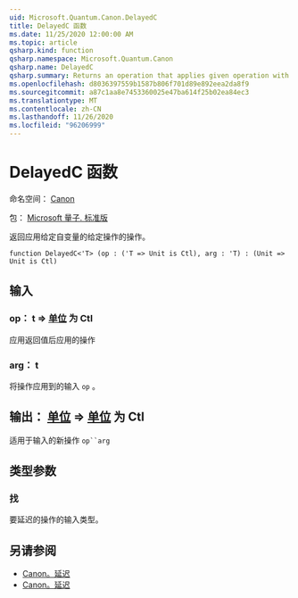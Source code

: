 ```yaml
---
uid: Microsoft.Quantum.Canon.DelayedC
title: DelayedC 函数
ms.date: 11/25/2020 12:00:00 AM
ms.topic: article
qsharp.kind: function
qsharp.namespace: Microsoft.Quantum.Canon
qsharp.name: DelayedC
qsharp.summary: Returns an operation that applies given operation with given argument.
ms.openlocfilehash: d8036397559b1587b806f701d89e892eea2da8f9
ms.sourcegitcommit: a87c1aa8e7453360025e47ba614f25b02ea84ec3
ms.translationtype: MT
ms.contentlocale: zh-CN
ms.lasthandoff: 11/26/2020
ms.locfileid: "96206999"
---
```

# <a name="delayedc-function"></a>DelayedC 函数

命名空间： [Canon](xref:Microsoft.Quantum.Canon)

包： [Microsoft 量子. 标准版](https://nuget.org/packages/Microsoft.Quantum.Standard)


返回应用给定自变量的给定操作的操作。

```qsharp
function DelayedC<'T> (op : ('T => Unit is Ctl), arg : 'T) : (Unit => Unit is Ctl)
```


## <a name="input"></a>输入

### <a name="op--t--unit--is-ctl"></a>op： t => [单位](xref:microsoft.quantum.lang-ref.unit)  为 Ctl

应用返回值后应用的操作


### <a name="arg--t"></a>arg： t

将操作应用到的输入 `op` 。



## <a name="output--unit--unit--is-ctl"></a>输出： [单位](xref:microsoft.quantum.lang-ref.unit) => [单位](xref:microsoft.quantum.lang-ref.unit)  为 Ctl

适用于输入的新操作 `op``arg`

## <a name="type-parameters"></a>类型参数

### <a name="t"></a>找

要延迟的操作的输入类型。

## <a name="see-also"></a>另请参阅

- [Canon。延迟](xref:Microsoft.Quantum.Canon.Delayed)
- [Canon。延迟](xref:Microsoft.Quantum.Canon.Delay)